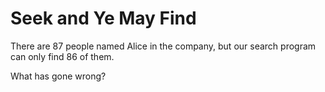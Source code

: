 # Seek and Ye May Find

There are 87 people named Alice in the company, but our search program can only find 86 of them.

What has gone wrong?
